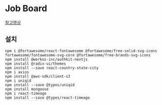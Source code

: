 # Job Board

[참고영상](https://youtu.be/grxNze3hjAQ?si=ODakD8vPuI7T_hh-)

## 설치
```
npm i @fortawesome/react-fontawesome @fortawesome/free-solid-svg-icons fortawesome/fontawesome-svg-core @fortawesome/free-brands-svg-icons
npm install @workos-inc/authkit-nextjs
npm install @radix-ui/themes
npm install --save react-country-state-city
npm i axios
npm install @aws-sdk/client-s3
npm i uniqid
npm install --save @types/uniqid
npm install mongoose
npm i react-timeago
npm install --save @types/react-timeago
```